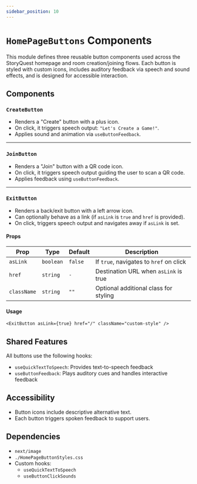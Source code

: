 ```yaml
---
sidebar_position: 10
---
```


# `HomePageButtons` Components
This module defines three reusable button components used across the StoryQuest homepage and room creation/joining flows. Each button is styled with custom icons, includes auditory feedback via speech and sound effects, and is designed for accessible interaction.

## Components

### `CreateButton`

- Renders a "Create" button with a plus icon.
- On click, it triggers speech output: `"Let's Create a Game!"`.
- Applies sound and animation via `useButtonFeedback`.

---

### `JoinButton`

- Renders a "Join" button with a QR code icon.
- On click, it triggers speech output guiding the user to scan a QR code.
- Applies feedback using `useButtonFeedback`.


---

### `ExitButton`

- Renders a back/exit button with a left arrow icon.
- Can optionally behave as a link (if `asLink` is `true` and `href` is provided).
- On click, triggers speech output and navigates away if `asLink` is set.

#### Props

| Prop      | Type      | Default | Description                                   |
|-----------|-----------|---------|-----------------------------------------------|
| `asLink`  | `boolean` | `false` | If `true`, navigates to `href` on click       |
| `href`    | `string`  | `-`     | Destination URL when `asLink` is true         |
| `className` | `string` | `""`    | Optional additional class for styling         |

#### Usage

```tsx
<ExitButton asLink={true} href="/" className="custom-style" />
```

## Shared Features

All buttons use the following hooks:

- `useQuickTextToSpeech`: Provides text-to-speech feedback
- `useButtonFeedback`: Plays auditory cues and handles interactive feedback

## Accessibility

- Button icons include descriptive alternative text.
- Each button triggers spoken feedback to support users.

## Dependencies

- `next/image`
- `./HomePageButtonStyles.css`
- Custom hooks:
    - `useQuickTextToSpeech`
    - `useButtonClickSounds`
